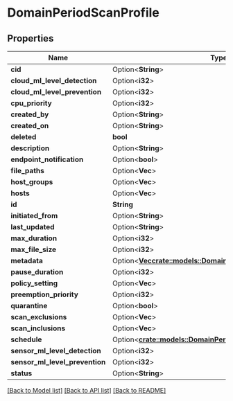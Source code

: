 # DomainPeriodScanProfile

## Properties

Name | Type | Description | Notes
------------ | ------------- | ------------- | -------------
**cid** | Option<**String**> |  | [optional]
**cloud_ml_level_detection** | Option<**i32**> |  | [optional]
**cloud_ml_level_prevention** | Option<**i32**> |  | [optional]
**cpu_priority** | Option<**i32**> |  | [optional]
**created_by** | Option<**String**> |  | [optional]
**created_on** | Option<**String**> |  | [optional]
**deleted** | **bool** |  |
**description** | Option<**String**> |  | [optional]
**endpoint_notification** | Option<**bool**> |  | [optional]
**file_paths** | Option<**Vec<String>**> |  | [optional]
**host_groups** | Option<**Vec<String>**> |  | [optional]
**hosts** | Option<**Vec<String>**> |  | [optional]
**id** | **String** |  |
**initiated_from** | Option<**String**> |  | [optional]
**last_updated** | Option<**String**> |  | [optional]
**max_duration** | Option<**i32**> |  | [optional]
**max_file_size** | Option<**i32**> |  | [optional]
**metadata** | Option<[**Vec<crate::models::DomainPeriodScanProfileMetadata>**](domain.ScanProfileMetadata.md)> |  | [optional]
**pause_duration** | Option<**i32**> |  | [optional]
**policy_setting** | Option<**Vec<i32>**> |  | [optional]
**preemption_priority** | Option<**i32**> |  | [optional]
**quarantine** | Option<**bool**> |  | [optional]
**scan_exclusions** | Option<**Vec<String>**> |  | [optional]
**scan_inclusions** | Option<**Vec<String>**> |  | [optional]
**schedule** | Option<[**crate::models::DomainPeriodSchedule**](domain.Schedule.md)> |  | [optional]
**sensor_ml_level_detection** | Option<**i32**> |  | [optional]
**sensor_ml_level_prevention** | Option<**i32**> |  | [optional]
**status** | Option<**String**> |  | [optional]

[[Back to Model list]](../README.md#documentation-for-models) [[Back to API list]](../README.md#documentation-for-api-endpoints) [[Back to README]](../README.md)
